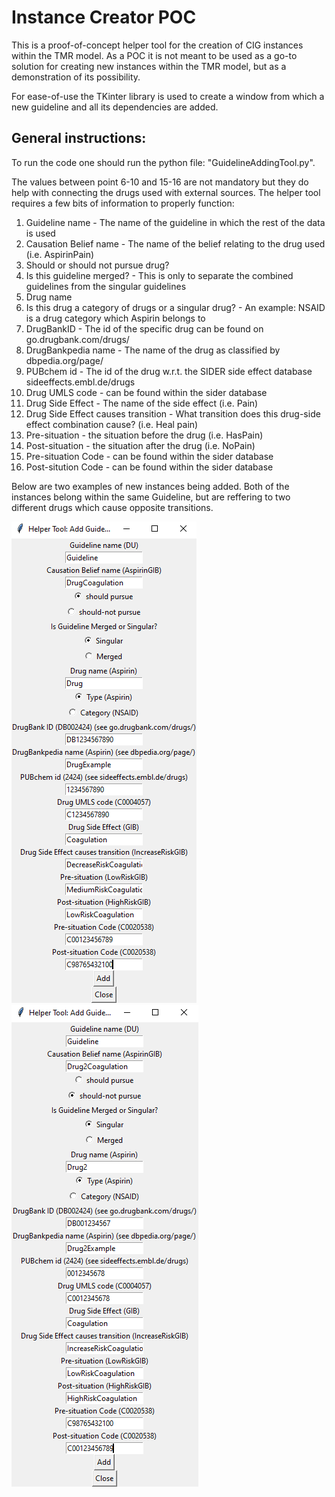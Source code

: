 # Instance Creator POC
This is a proof-of-concept helper tool for the creation of CIG instances within the TMR model.
As a POC it is not meant to be used as a go-to solution for creating new instances within the TMR model, but as a demonstration of its possibility.

For ease-of-use the TKinter library is used to create a window from which a new guideline and all its dependencies are added.

## General instructions:
To run the code one should run the python file: "GuidelineAddingTool.py".

The values between point 6-10 and 15-16 are not mandatory but they do help with connecting the drugs used with external sources.
The helper tool requires a few bits of information to properly function:
1.  Guideline name - The name of the guideline in which the rest of the data is used
2.  Causation Belief name - The name of the belief relating to the drug used (i.e. AspirinPain)
3.  Should or should not pursue drug?
4.  Is this guideline merged? - This is only to separate the combined guidelines from the singular guidelines
5.  Drug name
6.  Is this drug a category of drugs or a singular drug? - An example: NSAID is a drug category which Aspirin belongs to
7.  DrugBankID - The id of the specific drug can be found on go.drugbank.com/drugs/
8.  DrugBankpedia name - The name of the drug as classified by dbpedia.org/page/
9.  PUBchem id - The id of the drug w.r.t. the SIDER side effect database sideeffects.embl.de/drugs
10.  Drug UMLS code - can be found within the sider database
11.  Drug Side Effect - The name of the side effect (i.e. Pain)
12.  Drug Side Effect causes transition - What transition does this drug-side effect combination cause? (i.e. Heal pain)
13.  Pre-situation - the situation before the drug (i.e. HasPain)
14.  Post-situation - the situation after the drug (i.e. NoPain)
15.  Pre-situation Code - can be found within the sider database
16.  Post-sitution Code - can be found within the sider database


Below are two examples of new instances being added. Both of the instances belong within the same Guideline, but are reffering to two different drugs which cause opposite transitions.

![alt text](https://github.com/jgrguric96/instance_creator_POC/blob/main/images/Example_drug_1.png?raw=true) ![alt text](https://github.com/jgrguric96/instance_creator_POC/blob/main/images/Example_drug_2.png?raw=true)
